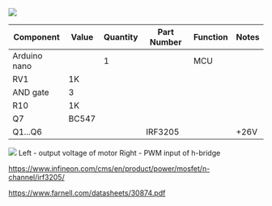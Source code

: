 ![](Pasted%20image%2020240316140656.png)

| Component    | Value | Quantity | Part Number | Function | Notes |
| ------------ | ----- | -------- | ----------- | -------- | ----- |
| Arduino nano |       | 1        |             | MCU      |       |
| RV1          | 1K    |          |             |          |       |
| AND gate     | 3     |          |             |          |       |
| R10          | 1K    |          |             |          |       |
| Q7           | BC547 |          |             |          |       |
| Q1...Q6      |       |          | IRF3205     |          | +26V  |
![](Pasted%20image%2020240316143118.png)
Left - output voltage of motor
Right - PWM input of h-bridge

https://www.infineon.com/cms/en/product/power/mosfet/n-channel/irf3205/

https://www.farnell.com/datasheets/30874.pdf
